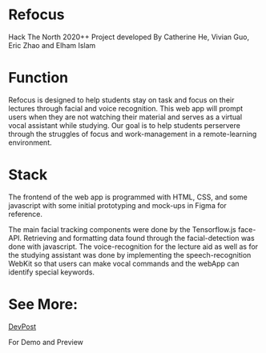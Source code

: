 # Refocus
Hack The North 2020++ Project developed By Catherine He, Vivian Guo, Eric Zhao and Elham Islam

# Function
Refocus is designed to help students stay on task and focus on their lectures through facial and voice recognition. This web app will prompt users when they are not watching their material and serves as a virtual vocal assistant while studying. Our goal is to help students perservere through the struggles of focus and work-management in a remote-learning environment.
 
# Stack
The frontend of the web app is programmed with HTML, CSS, and some javascript with some initial prototyping and mock-ups in Figma for reference.

The main facial tracking components were done by the Tensorflow.js face-API. Retrieving and formatting data found through the facial-detection was done with javascript. The voice-recognition for the lecture aid as well as for the studying assistant was done by implementing the speech-recognition WebKit so that users can make vocal commands and the webApp can identify special keywords.

# See More:

[DevPost](https://devpost.com/software/refocus-xwidjr) 

For Demo and Preview

